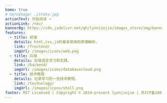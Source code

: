 ```yaml
---
home: true
# heroImage: ./state.jpg
actionText: 开始阅读 →
actionLink: /nav/
bannerBg: https://cdn.jsdelivr.net/gh/lynnjinjie/images_store/img/banner.jpg
features:
  - title: 前端
    details: html,css,js的基本使用和原理解析。
    link: /frontend/
    imgUrl: /images/icons/web.png
  - title: 后端
    details: 后端语言学习和实践。
    link: /backend/
    imgUrl: /images/icons/databasecloud.png
  - title: 技术教程
    details: 记录学习的一些技术教程。
    link: /technology/
    imgUrl: /images/icons/shell.png
footer: MIT Licensed | Copyright © 2019-present lynnjinjie | 苏ICP备19047804号
---
```

